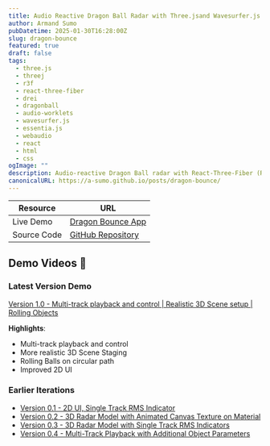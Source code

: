 ```yaml
---
title: Audio Reactive Dragon Ball Radar with Three.jsand Wavesurfer.js 
author: Armand Sumo
pubDatetime: 2025-01-30T16:28:00Z
slug: dragon-bounce
featured: true
draft: false
tags:
  - three.js
  - threej
  - r3f
  - react-three-fiber
  - drei
  - dragonball
  - audio-worklets
  - wavesurfer.js
  - essentia.js
  - webaudio
  - react
  - html
  - css
ogImage: ""
description: Audio-reactive Dragon Ball radar with React-Three-Fiber (React, Redux, Three.js, React-Three-Fiber, Wavesurfer.js, Essentia.js)
canonicalURL: https://a-sumo.github.io/posts/dragon-bounce/
---
```


| Resource      | URL |
|--------------|-----|
| Live Demo    | [Dragon Bounce App](https://bounce-beta.vercel.app/) |
| Source Code  | [GitHub Repository](https://github.com/a-sumo/bounce) |

<!-- ## Introduction 🎮 -->


## Demo Videos 🎥

### Latest Version Demo
[Version 1.0 - Multi-track playback and control | Realistic 3D Scene setup | Rolling Objects](https://youtu.be/Ss_zYt8Fv1I)

**Highlights**:

- Multi-track playback and control
- More realistic 3D Scene Staging
- Rolling Balls on circular path
- Improved 2D UI

### Earlier Iterations
- [Version 0.1 - 2D UI, Single Track RMS Indicator](https://youtu.be/s9li6qyvWkQ)
- [Version 0.2 - 3D Radar Model with Animated Canvas Texture on Material](https://youtu.be/-5WkzmnMKZ0)
- [Version 0.3 - 3D Radar Model with Single Track RMS Indicators ](https://youtu.be/xnAA2ukd7jM) 
- [Version 0.4 - Multi-Track Playback with Additional Object Parameters ](https://youtu.be/B9a391Fds9U)